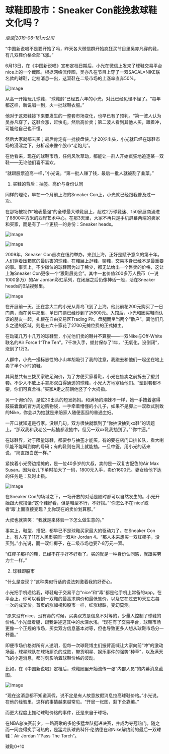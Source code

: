 # 球鞋即股市：Sneaker Con能挽救球鞋文化吗？

*滚滚|2019-06-18|大公司*

“中国新说唱不是要开始了吗，昨天各大微信群开始疯狂买节目里吴亦凡穿的鞋，有几双鞋价格全部飞涨。”

6月13日，在《中国新说唱》宣布定档日期后，小光在微信上发来了球鞋交易平台nice上的一个截图。根据网络流传图，吴亦凡在节目上穿了一双SACAL×NIKE联名款的球鞋，定档消息一出，这双鞋在二级市场的上涨率直奔50%。

![Image](https://mmbiz.qpic.cn/mmbiz_jpg/89KlkjcF9iakmicu2Kglich3pRGlygib5lldLQdyEKbzdunRibGCWFmtCmRVa9HibLjHenofEAia6vXep35LTqR0P19Wg/640?wx_fmt=jpeg&tp=webp&wxfrom=5&wx_lazy=1&wx_co=1)

从高一开始玩儿球鞋，“球鞋龄”已经五六年的小光，对此已经见怪不怪了。“每年都这样，新说唱一到，火一批球鞋衣服。”

他对于这双鞋接下来要发生的一整套市场变化，也早已有了预判。“第一波人认为吴亦凡穿了，这鞋会涨，赶快屯，然后高价卖；第二波人看到其他人买，跟着冲，可能他自己也不懂，

然后大家就都去买；最后肯定有一批接盘侠。”才20岁出头，小光就已经在球鞋市场的浸淫之下，分析起来像个股市“老炮儿”。

在他看来，现在的球鞋市场，任何风吹草动，都能让一群人开始疯狂地追逐某一双鞋——无论他们喜不喜欢。

“就跟股票追高一样，”小光说。“第一批人赚了钱，最后一批人就被割了韭菜。”

1. 买鞋的背后：抽签、高价与身份认同

同样的理论，早在一个月前上海的Sneaker Con上，小光就已经跟我普及过一次。

在那场被视作“地表最强”的全球最大球鞋展上，超过2万球鞋迷、150家展商涌进了8800平方米的西岸艺术中心。在那3天里，大家不再只是手机屏幕两端的卖家和买家，而是有了一个更统一的身份：Sneaker heads。

![Image](https://mmbiz.qpic.cn/mmbiz_jpg/89KlkjcF9iakmicu2Kglich3pRGlygib5llddupBC8144Bc5EmpBqLc9icOnUCwwON7SiaI3I8fWQyePA5j8SPKEE6zQ/640?wx_fmt=jpeg&tp=webp&wxfrom=5&wx_lazy=1&wx_co=1)

![Image](https://mmbiz.qpic.cn/mmbiz_jpg/89KlkjcF9iakmicu2Kglich3pRGlygib5lldwrYib7DWlom30KI3TCBwaviaXUewQnQ9HETk7XV0eqUp6NLAD8jlvFjw/640?wx_fmt=jpeg&tp=webp&wxfrom=5&wx_lazy=1&wx_co=1)

2009年，Sneaker Con首次在纽约举办，来到上海，正好是赋予意义的第十年。人们穿着压箱底的最厉害的球鞋，在鞋展上逛鞋、聊鞋，交易本身已经不是最重要的事。事实上，不少摊位的球鞋因为过于稀少，都无法给出一个售卖的价格，这让上海Sneaker Con更像一个“狠鞋展览会”。其中一套价值200多万人民币（一说1000多万）的Air Jordan彩虹系列，在闭展之后仍像神话一般，活在Sneaker heads的B站视频里。

![Image](https://mmbiz.qpic.cn/mmbiz_png/89KlkjcF9iakmicu2Kglich3pRGlygib5lldpMfPrqs7QyuYsvySiaia0cgichibicPDyBuCVtjEMZ8gRRCM8rfd5S8TxCw/640?wx_fmt=png&tp=webp&wxfrom=5&wx_lazy=1&wx_co=1)

在开展前一天，还在念大二的小光从青岛飞到了上海。他此前花200元购买了一日门票，而在黄牛那里，单日门票已经炒到了近800元。入馆后，小光和因买鞋而认识的朋友一起，扎根在自由交易区Trading Pit，盘腿而坐当两个“散户”。离他们几步之遥的区域，则是五六十家花了2700元摊位费的正式摊主。

在动辄几万十几万的球鞋里，小光他们卖的鞋并不算狠——一双Nike与Off-White联名的Air Force 1“The Ten”。7千块入手，塑封保存了1年，“无氧化，没倒闭”，涨到了1万3。

人群中，小光一撮标志性的小山羊胡吸引了我的注意，我跑去和他们一起坐在地上卖了半个小时的鞋。

其间总共有三拨买家驻足询价，为了方便买家看鞋，小光在售卖之前拆去了塑封套。不少人不敢上手拿那双白得通透的球鞋，小光大方地塞给他们。“塑封套都不要，你们可真舍得。”买家A走之前朝他竖了个大拇指。

另一个询价的，是位30出头的短发妈妈。和满场的潮妹不一样，她一手拽着塞得鼓鼓囊囊的官方周边购物袋，一手牵着懵懂的小儿子，如果不是脚上一双款式别致的Nike，你会以为她就是来陪家人随便逛逛的普通主妇。

一开口就知道是行家。没聊几句，双方很快就飘到了“你抽没抽到xx鞋”的话题上。“那双我和我老公一起抽都没抽中，但另一双xx鞋我抽到了。”“你牛逼。”

在球鞋界，对于限量球鞋，都要参与抽签才能买。有的要在店门口排长队，看大喇叭能不能叫到你的号码；有的鞋则在网上就能抽。一旦中签，用小光的话来说，“简直跟白送一样。”

紧挨着小光旁边摆摊的，是一位40多岁的大叔，卖的是一双复古配色的Air Max Susan。因为女儿下单时拍大了一码，1800元入手，卖价1600元。妻女给他下达的任务是：及时止损。

![Image](https://mmbiz.qpic.cn/mmbiz_jpg/89KlkjcF9iakmicu2Kglich3pRGlygib5lldvrJgkg7C5rSErDib97uRl5qGc6bOLbYPxlJgVrMbWM55FzjDhbn2Gaw/640?wx_fmt=jpeg&tp=webp&wxfrom=5&wx_lazy=1&wx_co=1)

在Sneaker Con的场域之下，一场开放的对话是随时都可以自然发生的。小光开始跟大叔搭话:“这个鞋好看，但是鞋型不行，不好搭。”“你怎么不在‘nice’或者‘毒’上面直接变现？比你现在的卖价划算那。”

大叔也就笑笑：“我就是来体验一下怎么做生意的。”

事实上，鞋型、搭配，都早已不是球鞋买家最大的驱动力了。在Sneaker Con上，有人花了11万人民币买回一双Air Jordan 4。“那人本来想买一双红椰子，没买到。”小光说，而一双红椰子，在二级市场也要7-8万元一双。

“红椰子那样的鞋，已经不在乎好不好看了。买的就是一种身份认同感，就跟买劳力士一样。”

2. 球鞋即股市

“什么是变现？”这种类似行话的说法刺激着我的好奇心。

小光把手机递给我，球鞋电子交易平台“nice”和“毒”都是他手机上常备的app。在平台上，你可以看到一双鞋的最高求购价和最低售价，以及它在过去10天左右每一次的成交价。首页的涨幅榜和股市一样，红涨绿跌，变幻莫测。

“原来没有nice、没有毒的时候，买卖双方是信息不对等的，少量人控制了球鞋的价格。”小光盘着腿，跟我讲述这其中的水深水浅。“现在有了交易平台，球鞋市场更像一个正规的市场，买卖双方信息基本对等，但也导致更多人想从球鞋市场分一杯羹。”

即便市场价格对所有人透明，但每一次球鞋博主们振臂高喊让大家向前“冲”的激动场面，球星球队在球场厮杀的成败，带货明星、娱乐事件的强势“种草”，以及满天飞的小道消息，都时刻影响着球鞋价格的波动。

比如，在《中国新说唱》定档后，球鞋圈里开始流传一张“内部人员”的内幕消息截图。

![Image](https://mmbiz.qpic.cn/mmbiz_jpg/89KlkjcF9iakmicu2Kglich3pRGlygib5lldZkBctY6004Y10rww1ftLPCgyyFYZjxc0k8RAGW8xL4kaH3GX6w0q1Q/640?wx_fmt=jpeg&tp=webp&wxfrom=5&wx_lazy=1&wx_co=1)

“现在这消息都不知道真假，说不定是有人故意放假消息拉高球鞋价格。”小光说。在他的经验里，这样的事情越来越常见。“开局一张图，剩下全靠编。”

而更大程度上推动球鞋价格的事件，还是来自于球场。

在NBA总决赛前夕，一路高歌的多伦多猛龙队挺进决赛，并成为夺冠热门。随之而一同变得炙手可热的，是猛龙队球员科怀·伦纳德在和Nike解约前的最后一双球鞋：Air Jordan 1“Pass The Torch”。

球鞋0+10

